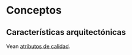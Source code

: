 # Conceptos

## Características arquitectónicas

Vean [atributos de calidad](./4_Atributos_de_calidad.md).